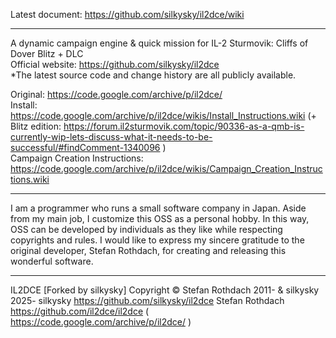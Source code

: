 Latest document: https://github.com/silkysky/il2dce/wiki 
  
--- 
  
A dynamic campaign engine & quick mission for IL-2 Sturmovik: Cliffs of Dover Blitz + DLC  
Official website: https://github.com/silkysky/il2dce    
*The latest source code and change history are all publicly available.  
  
Original: https://code.google.com/archive/p/il2dce/   
Install: https://code.google.com/archive/p/il2dce/wikis/Install_Instructions.wiki (+ Blitz edition: https://forum.il2sturmovik.com/topic/90336-as-a-qmb-is-currently-wip-lets-discuss-what-it-needs-to-be-successful/#findComment-1340096 )   
Campaign Creation Instructions: https://code.google.com/archive/p/il2dce/wikis/Campaign_Creation_Instructions.wiki   
   
---  
I am a programmer who runs a small software company in Japan. Aside from my main job, I customize this OSS as a personal hobby. In this way, OSS can be developed by individuals as they like while respecting copyrights and rules. I would like to express my sincere gratitude to the original developer, Stefan Rothdach, for creating and releasing this wonderful software.
  
---
IL2DCE \[Forked by silkysky\]
Copyright © Stefan Rothdach 2011- & silkysky 2025-
silkysky https://github.com/silkysky/il2dce
Stefan Rothdach https://github.com/il2dce/il2dce ( https://code.google.com/archive/p/il2dce/ )
